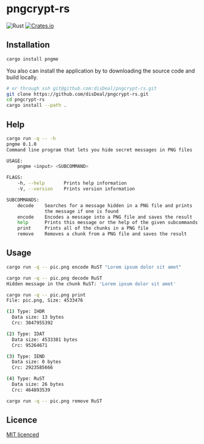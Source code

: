 # pngcrypt-rs

![Rust](https://github.com/disDeal/pngcrypt-rs/workflows/Rust/badge.svg)
[![Crates.io](https://img.shields.io/crates/v/pngme.svg)](https://crates.io/crates/pngme)

## Installation

```Bash
cargo install pngme
```

You also can install the application by to downloading the source code
and build locally.

```Bash
# or through ssh git@github.com:disDeal/pngcrypt-rs.git
git clone https://github.com/disDeal/pngcrypt-rs.git
cd pngcrypt-rs
cargo install --path .
```

## Help

```Bash
cargo run -q -- -h
pngme 0.1.0
Command line program that lets you hide secret messages in PNG files

USAGE:
    pngme <input> <SUBCOMMAND>

FLAGS:
    -h, --help       Prints help information
    -V, --version    Prints version information

SUBCOMMANDS:
    decode    Searches for a message hidden in a PNG file and prints
              the message if one is found
    encode    Encodes a message into a PNG file and saves the result
    help      Prints this message or the help of the given subcommands
    print     Prints all of the chunks in a PNG file
    remove    Removes a chunk from a PNG file and saves the result
```

## Usage

```Bash
cargo run -q -- pic.png encode RuST "Lorem ipsum dolor sit amet"

cargo run -q -- pic.png decode RuST
Hidden message in the chunk RuST: 'Lorem ipsum dolor sit amet'

cargo run -q -- pic.png print 
File: pic.png, Size: 4533476

(1) Type: IHDR
  Data size: 13 bytes
  Crc: 3047955392

(2) Type: IDAT
  Data size: 4533381 bytes
  Crc: 95264671

(3) Type: IEND
  Data size: 0 bytes
  Crc: 2923585666

(4) Type: RuST
  Data size: 26 bytes
  Crc: 464893539

cargo run -q -- pic.png remove RuST
```

## Licence

[MIT licenced](LICENCE)
